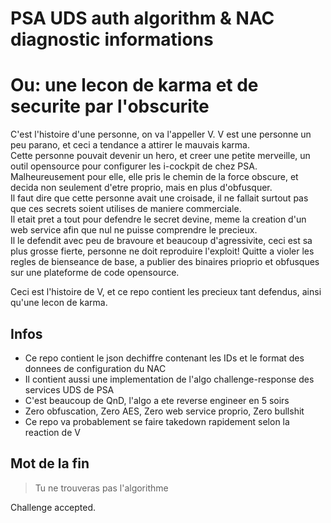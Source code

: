 # PSA UDS auth algorithm & NAC diagnostic informations
# Ou: une lecon de karma et de securite par l'obscurite

C'est l'histoire d'une personne, on va l'appeller V. V est une personne un peu parano, et ceci a tendance a attirer le mauvais karma.  
Cette personne pouvait devenir un hero, et creer une petite merveille, un outil opensource pour configurer les i-cockpit de chez PSA.  
Malheureusement pour elle, elle pris le chemin de la force obscure, et decida non seulement d'etre proprio, mais en plus d'obfusquer.  
Il faut dire que cette personne avait une croisade, il ne fallait surtout pas que ces secrets soient utilises de maniere commerciale.  
Il etait pret a tout pour defendre le secret devine, meme la creation d'un web service afin que nul ne puisse comprendre le precieux.  
Il le defendit avec peu de bravoure et beaucoup d'agressivite, ceci est sa plus grosse fierte, personne ne doit reproduire l'exploit!
Quitte a violer les regles de bienseance de base, a publier des binaires prioprio et obfusques sur une plateforme de code opensource.  


Ceci est l'histoire de V, et ce repo contient les precieux tant defendus, ainsi qu'une lecon de karma.

## Infos

* Ce repo contient le json dechiffre contenant les IDs et le format des donnees de configuration du NAC
* Il contient aussi une implementation de l'algo challenge-response des services UDS de PSA
* C'est beaucoup de QnD, l'algo a ete reverse engineer en 5 soirs
* Zero obfuscation, Zero AES, Zero web service proprio, Zero bullshit
* Ce repo va probablement se faire takedown rapidement selon la reaction de V

## Mot de la fin

> Tu ne trouveras pas l'algorithme

Challenge accepted.
